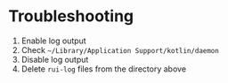 # Troubleshooting

1. Enable log output
2. Check `~/Library/Application Support/kotlin/daemon`
3. Disable log output
4. Delete `rui-log` files from the directory above